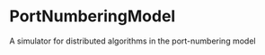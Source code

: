 PortNumberingModel
==================

A simulator for distributed algorithms in the port-numbering model
